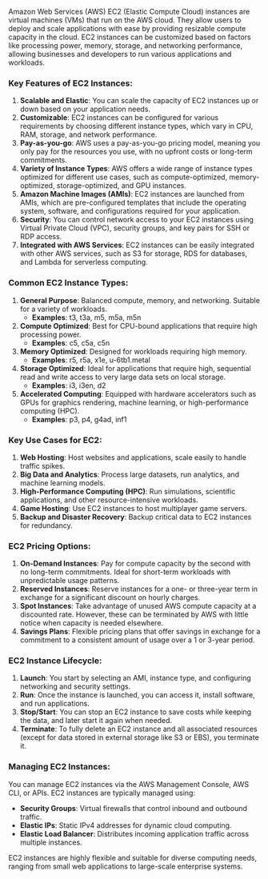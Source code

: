 Amazon Web Services (AWS) EC2 (Elastic Compute Cloud) instances are virtual machines (VMs) that run on the AWS cloud. They allow users to deploy and scale applications with ease by providing resizable compute capacity in the cloud. EC2 instances can be customized based on factors like processing power, memory, storage, and networking performance, allowing businesses and developers to run various applications and workloads.

### Key Features of EC2 Instances:
1. **Scalable and Elastic**: You can scale the capacity of EC2 instances up or down based on your application needs.
2. **Customizable**: EC2 instances can be configured for various requirements by choosing different instance types, which vary in CPU, RAM, storage, and network performance.
3. **Pay-as-you-go**: AWS uses a pay-as-you-go pricing model, meaning you only pay for the resources you use, with no upfront costs or long-term commitments.
4. **Variety of Instance Types**: AWS offers a wide range of instance types optimized for different use cases, such as compute-optimized, memory-optimized, storage-optimized, and GPU instances.
5. **Amazon Machine Images (AMIs)**: EC2 instances are launched from AMIs, which are pre-configured templates that include the operating system, software, and configurations required for your application.
6. **Security**: You can control network access to your EC2 instances using Virtual Private Cloud (VPC), security groups, and key pairs for SSH or RDP access.
7. **Integrated with AWS Services**: EC2 instances can be easily integrated with other AWS services, such as S3 for storage, RDS for databases, and Lambda for serverless computing.

### Common EC2 Instance Types:
1. **General Purpose**: Balanced compute, memory, and networking. Suitable for a variety of workloads.
   - **Examples**: t3, t3a, m5, m5a, m5n
2. **Compute Optimized**: Best for CPU-bound applications that require high processing power.
   - **Examples**: c5, c5a, c5n
3. **Memory Optimized**: Designed for workloads requiring high memory.
   - **Examples**: r5, r5a, x1e, u-6tb1.metal
4. **Storage Optimized**: Ideal for applications that require high, sequential read and write access to very large data sets on local storage.
   - **Examples**: i3, i3en, d2
5. **Accelerated Computing**: Equipped with hardware accelerators such as GPUs for graphics rendering, machine learning, or high-performance computing (HPC).
   - **Examples**: p3, p4, g4ad, inf1

### Key Use Cases for EC2:
1. **Web Hosting**: Host websites and applications, scale easily to handle traffic spikes.
2. **Big Data and Analytics**: Process large datasets, run analytics, and machine learning models.
3. **High-Performance Computing (HPC)**: Run simulations, scientific applications, and other resource-intensive workloads.
4. **Game Hosting**: Use EC2 instances to host multiplayer game servers.
5. **Backup and Disaster Recovery**: Backup critical data to EC2 instances for redundancy.

### EC2 Pricing Options:
1. **On-Demand Instances**: Pay for compute capacity by the second with no long-term commitments. Ideal for short-term workloads with unpredictable usage patterns.
2. **Reserved Instances**: Reserve instances for a one- or three-year term in exchange for a significant discount on hourly charges.
3. **Spot Instances**: Take advantage of unused AWS compute capacity at a discounted rate. However, these can be terminated by AWS with little notice when capacity is needed elsewhere.
4. **Savings Plans**: Flexible pricing plans that offer savings in exchange for a commitment to a consistent amount of usage over a 1 or 3-year period.

### EC2 Instance Lifecycle:
1. **Launch**: You start by selecting an AMI, instance type, and configuring networking and security settings.
2. **Run**: Once the instance is launched, you can access it, install software, and run applications.
3. **Stop/Start**: You can stop an EC2 instance to save costs while keeping the data, and later start it again when needed.
4. **Terminate**: To fully delete an EC2 instance and all associated resources (except for data stored in external storage like S3 or EBS), you terminate it.

### Managing EC2 Instances:
You can manage EC2 instances via the AWS Management Console, AWS CLI, or APIs. EC2 instances are typically managed using:
- **Security Groups**: Virtual firewalls that control inbound and outbound traffic.
- **Elastic IPs**: Static IPv4 addresses for dynamic cloud computing.
- **Elastic Load Balancer**: Distributes incoming application traffic across multiple instances.

EC2 instances are highly flexible and suitable for diverse computing needs, ranging from small web applications to large-scale enterprise systems.
